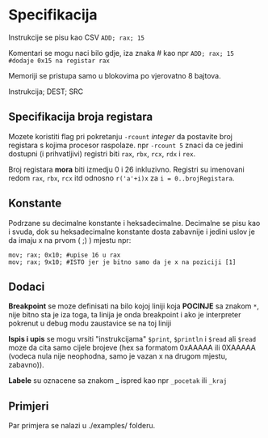 # Specifikacija
Instrukcije se pisu kao CSV `ADD; rax; 15`

Komentari se mogu naci bilo gdje, iza znaka # kao npr `ADD; rax; 15 #dodaje 0x15 na registar rax`

Memoriji se pristupa samo u blokovima po vjerovatno 8 bajtova.

Instrukcija; DEST; SRC

## Specifikacija broja registara
Mozete koristiti flag pri pokretanju `-rcount` _integer_ da postavite broj registara s kojima procesor raspolaze. npr `-rcount 5` znaci da ce jedini dostupni (i prihvatljivi) registri biti `rax`, `rbx`, `rcx`, `rdx` i `rex`.

Broj registara __mora__ biti izmedju 0 i 26 inkluzivno. Registri su imenovani redom `rax`, `rbx`, `rcx` itd odnosno `r('a'+i)x` za `i = 0..brojRegistara`.


## Konstante
Podrzane su decimalne konstante i heksadecimalne. Decimalne se pisu kao i svuda, dok su heksadecimalne konstante dosta zabavnije i jedini uslov je da imaju x na prvom ( ;) ) mjestu npr:
```
mov; rax; 0x10; #upise 16 u rax
mov; rax; 9x10; #ISTO jer je bitno samo da je x na poziciji [1]
```
## Dodaci
__Breakpoint__ se moze definisati na bilo kojoj liniji koja __POCINJE__ sa znakom `*`, nije bitno sta je iza toga, ta linija je onda breakpoint i ako je interpreter pokrenut u debug modu zaustavice se na toj liniji

__Ispis i upis__ se mogu vrsiti "instrukcijama" `$print`, `$println` i `$read` ali `$read` moze da cita samo cijele brojeve (hex sa formatom 0xAAAAA ili 0XAAAAA (vodeca nula nije neophodna, samo je vazan x na drugom mjestu, zabavno)).

__Labele__ su oznacene sa znakom _ ispred kao npr `_pocetak` ili `_kraj`

## Primjeri
Par primjera se nalazi u ./examples/ folderu.